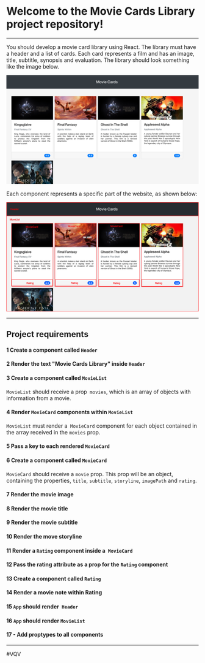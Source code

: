 # Welcome to the Movie Cards Library project repository!

---

You should develop a movie card library using React. The library must have a header and a list of cards. Each card represents a film and has an image, title, subtitle, synopsis and evaluation. The library should look something like the image below.  

![image](preview.png)

Each component represents a specific part of the website, as shown below:

![image](site-outline.png)

---

## Project requirements

#### 1 Create a component called `Header`

#### 2 Render the text "Movie Cards Library" inside `Header`

#### 3 Create a component called `MovieList`

`MovieList` should receive a prop` movies`, which is an array of objects with information from a movie.

#### 4 Render `MovieCard` components within `MovieList`

`MovieList` must render a` MovieCard` component for each object contained in the array received in the `movies` prop.

#### 5 Pass a key to each rendered `MovieCard`

#### 6 Create a component called `MovieCard`

`MovieCard` should receive a `movie` prop. This prop will be an object, containing the properties, `title`, `subtitle`, `storyline`, `imagePath` and `rating`.

#### 7 Render the movie image

#### 8 Render the movie title

#### 9 Render the movie subtitle

#### 10 Render the move storyline

#### 11 Render a `Rating` component inside a` MovieCard`

#### 12 Pass the rating attribute as a prop for the `Rating` component

#### 13 Create a component called `Rating`

#### 14 Render a movie note within Rating

#### 15 `App` should render` Header`

#### 16 `App` should render `MovieList`

#### 17 - Add proptypes to all components

---

#VQV
